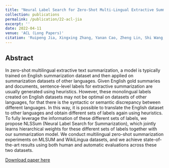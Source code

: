 ```yaml
---
title: "Neural Label Search for Zero-Shot Multi-Lingual Extractive Summarization"
collection: publications
permalink: /publication/22-acl-jia
excerpt: ''
date: 2022-04-11
venue: 'ACL (Long Papers)'
citation: 'Ruipeng Jia, Xingxing Zhang, Yanan Cao, Zheng Lin, Shi Wang, Furu Wei: Neural Label Search for Zero-Shot Multi-Lingual Extractive Summarization. ACL (1) 2022: 561-570'
---
```

Abstract
--
In zero-shot multilingual extractive text summarization, a model is typically trained on English summarization dataset and then applied on summarization datasets of other languages. Given English gold summaries and documents, sentence-level labels for extractive summarization are usually generated using heuristics. However, these monolingual labels created on English datasets may not be optimal on datasets of other languages, for that there is the syntactic or semantic discrepancy between different languages. In this way, it is possible to translate the English dataset to other languages and obtain different sets of labels again using heuristics. To fully leverage the information of these different sets of labels, we propose NLSSum (Neural Label Search for Summarization), which jointly learns hierarchical weights for these different sets of labels together with our summarization model. We conduct multilingual zero-shot summarization experiments on MLSUM and WikiLingua datasets, and we achieve state-of-the-art results using both human and automatic evaluations across these two datasets.

[Download paper here](https://aclanthology.org/2022.acl-long.42.pdf)

